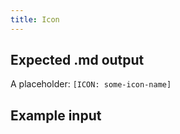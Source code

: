 ```yaml
---
title: Icon
---
```


## Expected .md output

A placeholder: `[ICON: some-icon-name]`

## Example input

<i class="some-icon-name"></i>